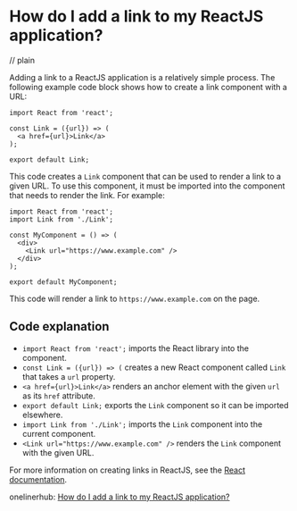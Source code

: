 # How do I add a link to my ReactJS application?
// plain

Adding a link to a ReactJS application is a relatively simple process. The following example code block shows how to create a link component with a URL:

```
import React from 'react';

const Link = ({url}) => (
  <a href={url}>Link</a>
);

export default Link;
```

This code creates a `Link` component that can be used to render a link to a given URL. To use this component, it must be imported into the component that needs to render the link. For example:

```
import React from 'react';
import Link from './Link';

const MyComponent = () => (
  <div>
    <Link url="https://www.example.com" />
  </div>
);

export default MyComponent;
```

This code will render a link to `https://www.example.com` on the page.

## Code explanation


- `import React from 'react';` imports the React library into the component.
- `const Link = ({url}) => (` creates a new React component called `Link` that takes a `url` property.
- `<a href={url}>Link</a>` renders an anchor element with the given `url` as its `href` attribute.
- `export default Link;` exports the `Link` component so it can be imported elsewhere.
- `import Link from './Link';` imports the `Link` component into the current component.
- `<Link url="https://www.example.com" />` renders the `Link` component with the given URL.

For more information on creating links in ReactJS, see the [React documentation](https://reactjs.org/docs/dom-elements.html#links).

onelinerhub: [How do I add a link to my ReactJS application?](https://onelinerhub.com/reactjs/how-do-i-add-a-link-to-my-reactjs-application)